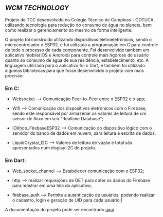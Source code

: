 ## _WCM TECHNOLOGY_

Projeto de TCC desenvolvido no Colégio Técnico de Campinas - COTUCA, utilizando tecnologia para redução do consumo de água no planeta, bem como realizar o gerenciamento do mesmo de forma inteligente.

O projeto foi construído utilizando dispositivos eletroeletrônicos, sendo o microcontrolador o ESP32, e foi utilizada a programação em C para controle de todo o processo de cada componente. Foi desenvolvido também um aplicativo mobile(IOS e Android) para controle mais rigoroso do usuário quanto ao consumo de água de sua residência, estabelecimento, etc. A linguagem utilizada para o aplicativo foi o Dart, e também foi utilizado algumas bibliotecas para que fosse desenvolvido o projeto com mais precisão:


### Em C:

* Websocket --> Comunicação Peer-to-Peer entre o ESP32 e o app;

* Wifi --> Comunicação dos dispositivos eletrônicos com o Firebase, sendo este responsável por armazenar os valores de leitura de um sensor de fluxo em seu "Realtime Database";

* IOXhop_FirebaseESP32 --> Comunicação do dispositivo lógico com o servidor do banco de dados em nuvem, para leitura e escrita de dados;

* LiquidCrystal_I2C --> Valores de leitura de vazão e total são apresentados num display I2C do projeto.

### Em Dart:

* Web_socket_channel --> Estabelecer comunicação com o ESP32;

* http --> realizar requisições de GET para obter os dados do Firebase para mostrar em uma tela do aplicativo;

* firebase_auth --> Permite a autenticação de usuários, podendo realizar o cadastro, login e geração de UID para cada usuário;]

 A documentação do projeto pode ser encontrado [aqui](/Documentação/Racionamento%20Inteligente%20de%20Água.pdf)
